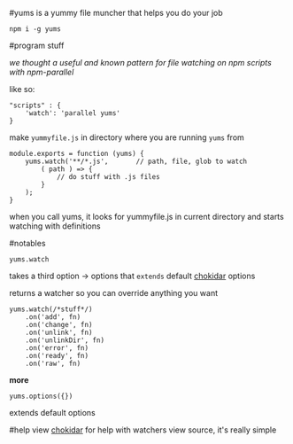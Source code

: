 #yums
is a yummy file muncher that helps you do your job

	npm i -g yums

#program stuff

*we thought a useful and known pattern for file watching on npm scripts with npm-parallel*

like so:

	"scripts" : {
		'watch': 'parallel yums'		
	}


make `yummyfile.js` in directory where you are running `yums` from

	module.exports = function (yums) {
		yums.watch('**/*.js',		// path, file, glob to watch				
			( path ) => {
				// do stuff with .js files
			}
		);
	}

when you call yums, it looks for yummyfile.js in current directory and starts watching with definitions

#notables

	yums.watch

takes a third option -> options that `extends` default [chokidar](https://github.com/paulmillr/chokidar) options

returns a watcher so you can override anything you want

	yums.watch(/*stuff*/)
		.on('add', fn)
		.on('change', fn)
		.on('unlink', fn)
		.on('unlinkDir', fn)
		.on('error', fn)
		.on('ready', fn)
		.on('raw', fn)

**more**

	yums.options({})

extends default options

#help
view [chokidar](https://github.com/paulmillr/chokidar) for help with watchers
view source, it's really simple